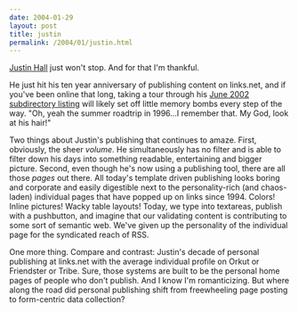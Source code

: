 ```yaml
---
date: 2004-01-29
layout: post
title: justin
permalink: /2004/01/justin.html
---
```


[Justin Hall](http://www.links.net/) just won't stop. And for that I'm thankful.

He just hit his ten year anniversary of publishing content on links.net, and if you've been online that long, taking a tour through his [June 2002 subdirectory listing](http://www.links.net/daze/02/06/listing.html) will likely set off little memory bombs every step of the way. "Oh, yeah the summer roadtrip in 1996...I remember that. My God, look at his hair!"

Two things about Justin's publishing that continues to amaze. First, obviously, the sheer _volume_. He simultaneously has no filter and is able to filter down his days into something readable, entertaining and bigger picture. Second, even though he's now using a publishing tool, there are all those _pages_ out there. All today's template driven publishing looks boring and corporate and easily digestible next to the personality-rich (and chaos-laden) individual pages that have popped up on links since 1994. Colors! Inline pictures! Wacky table layouts! Today, we type into textareas, publish with a pushbutton, and imagine that our validating content is contributing to some sort of semantic web. We've given up the personality of the individual page for the syndicated reach of RSS.

One more thing. Compare and contrast: Justin's decade of personal publishing at links.net with the average individual profile on Orkut or Friendster or Tribe. Sure, those systems are built to be the personal home pages of people who don't publish. And I know I'm romanticizing. But where along the road did personal publishing shift from freewheeling page posting to form-centric data collection?